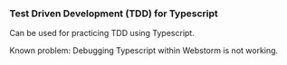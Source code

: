 ### Test Driven Development (TDD) for Typescript

Can be used for practicing TDD using Typescript.

Known problem: Debugging Typescript within Webstorm is not working.
